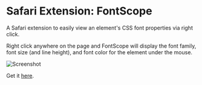 Safari Extension: FontScope
===============

A Safari extension to easily view an element's CSS font properties via right click.

Right click anywhere on the page and FontScope will display the font family, font size (and line height), and font color for the element under the mouse.

![Screenshot](https://raw.github.com/phallstrom/SafariFontScope/master/screenshot.png)

Get it [here](https://raw.github.com/phallstrom/SafariFontScope/master/FontScope.safariextz).